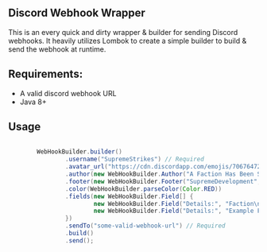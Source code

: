 ## Discord Webhook Wrapper
This is an every quick and dirty wrapper & builder for sending Discord webhooks. It heavily utilizes Lombok to create a simple builder to build & send the webhook at runtime.

## Requirements:
- A valid discord webhook URL
- Java 8+

## Usage
```java

        WebHookBuilder.builder()
                .username("SupremeStrikes") // Required
                .avatar_url("https://cdn.discordapp.com/emojis/706764727165911052.png?v=1") // Required
                .author(new WebHookBuilder.Author("A Faction Has Been Striked!", "https://google.com/", "https://cdn.discordapp.com/emojis/685282855768686616.gif?v=1"))
                .footer(new WebHookBuilder.Footer("SupremeDevelopment", ""))
                .color(WebHookBuilder.parseColor(Color.RED))
                .fields(new WebHookBuilder.Field[] {
                        new WebHookBuilder.Field("Details:", "Faction\nStriker\nTime", true),
                        new WebHookBuilder.Field("Details:", "Example Faction\nSavag3life\n" + Time.simpleTimestamp(), true),
                })
                .sendTo("some-valid-webhook-url") // Required
                .build()
                .send();
```

